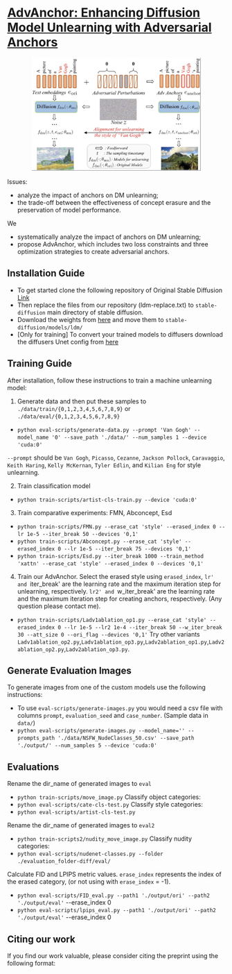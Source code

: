 # [AdvAnchor: Enhancing Diffusion Model Unlearning with Adversarial Anchors]()
 
<div align='center'>
<img src="images/advanchor.jpg" width="390" height="260">
</div>

Issues: 
* analyze the impact of anchors on DM unlearning;
* the trade-off between the effectiveness of concept erasure and the preservation of model performance.

We
* systematically analyze the impact of anchors on DM unlearning;
* propose AdvAnchor, which includes two loss constraints and three optimization strategies to create adversarial anchors.

## Installation Guide

* To get started clone the following repository of Original Stable Diffusion [Link](https://github.com/CompVis/stable-diffusion)
* Then replace the files from our repository (ldm-replace.txt) to `stable-diffusion` main directory of stable diffusion. 
* Download the weights from [here](https://huggingface.co/CompVis/stable-diffusion-v-1-4-original/resolve/main/sd-v1-4-full-ema.ckpt) and move them to `stable-diffusion/models/ldm/`
* [Only for training] To convert your trained models to diffusers download the diffusers Unet config from [here](https://huggingface.co/CompVis/stable-diffusion-v1-4/blob/main/unet/config.json)

## Training Guide

After installation, follow these instructions to train a machine unlearning model:

1. Generate data and then put these samples to `./data/train/{0,1,2,3,4,5,6,7,8,9}` or `./data/eval/{0,1,2,3,4,5,6,7,8,9}`

* `python eval-scripts/generate-data.py --prompt 'Van Gogh' --model_name '0' --save_path './data/' --num_samples 1 --device 'cuda:0'`

`--prompt` should be `Van Gogh`, `Picasso`, `Cezanne`, `Jackson Pollock`, `Caravaggio`, `Keith Haring`, `Kelly McKernan`, `Tyler Edlin`, and `Kilian Eng` for style unlearning.

2. Train classification model 
* `python train-scripts/artist-cls-train.py --device 'cuda:0'`

3. Train comparative experiments: FMN, Abconcept, Esd
* `python train-scripts/FMN.py --erase_cat 'style' --erased_index 0 --lr 1e-5 --iter_break 50 --devices '0,1'`
* `python train-scripts/Abconcept.py --erase_cat 'style' --erased_index 0 --lr 1e-5 --iter_break 75 --devices '0,1'`
* `python train-scripts/Esd.py --iter_break 1000 --train_method 'xattn' --erase_cat 'style' --erased_index 0 --devices '0,1'`

4. Train our AdvAnchor. Select the erased style using `erased_index`, `lr' and `iter_break' are the learning rate and the maximum iteration step for unlearning, respectively. `lr2' and `w_iter_break' are the learning rate and the maximum iteration step for creating anchors, respectively. (Any question please contact me).
* `python train-scripts/Ladv1ablation_op1.py --erase_cat 'style' --erased_index 0 --lr 1e-5 --lr2 1e-4 --iter_break 50 --w_iter_break 30 --att_size 0 --ori_flag --devices '0,1'`
Try other variants `Ladv1ablation_op2.py`,`Ladv1ablation_op3.py`,`Ladv2ablation_op1.py`,`Ladv2ablation_op2.py`,`Ladv2ablation_op3.py`.

## Generate Evaluation Images

To generate images from one of the custom models use the following instructions:

* To use `eval-scripts/generate-images.py` you would need a csv file with columns `prompt`, `evaluation_seed` and `case_number`. (Sample data in `data/`) 
* `python eval-scripts/generate-images.py --model_name='' --prompts_path './data/NSFW_NudeClasses_50.csv' --save_path './output/' --num_samples 5 --device 'cuda:0'`

## Evaluations


Rename the dir_name of generated images to `eval`
* `python train-scripts/move_image.py`
Classify object categories:
* `python eval-scripts/cate-cls-test.py` 
Classify style categories:
* `python eval-scripts/artist-cls-test.py`

Rename the dir_name of generated images to `eval2`
* `python train-scripts2/nudity_move_image.py`
Classify nudity categories:
* `python eval-scripts/nudenet-classes.py --folder ./evaluation_folder-diff/eval/`

Calculate FID and LPIPS metric values. `erase_index` represents the index of the erased category, (or not using with `erase_index` = -1).
* `python eval-scripts/FID_eval.py --path1 './output/ori' --path2 './output/eval'` --erase_index 0
* `python eval-scripts/lpips_eval.py --path1 './output/ori' --path2 './output/eval'` --erase_index 0




## Citing our work
If you find our work valuable, please consider citing the preprint using the following format:
```
```
